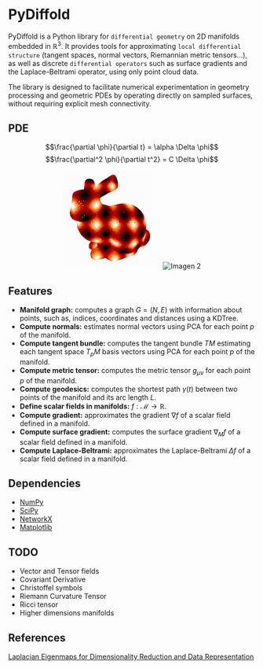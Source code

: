 # PyDiffold
PyDiffold is a Python library for `differential geometry` on 2D manifolds embedded in $\mathbb{R}^3$. It provides tools for approximating `local differential structure` (tangent spaces, normal vectors, Riemannian metric tensors...), as well as discrete `differential operators` such as surface gradients and the Laplace–Beltrami 
operator, using only point cloud data.

The library is designed to facilitate numerical experimentation in geometry processing and geometric PDEs by operating directly on sampled surfaces, 
without requiring explicit mesh connectivity.

## PDE

$$\frac{\partial \phi}{\partial t} = \alpha \Delta \phi$$
$$\frac{\partial^2 \phi}{\partial t^2} = C \Delta \phi$$

<p align="center">
  <img src="/img/heat_equation.gif" alt="Imagen 1" width="200"/>
  <img src="/img/wave_equation.gif" alt="Imagen 2" width="200"/>
</p>

## Features
* **Manifold graph:** computes a graph $G = (N,E)$ with information about points, such as, indices, coordinates and distances using a KDTree.
* **Compute normals:** estimates normal vectors using PCA for each point $p$ of the manifold.
* **Compute tangent bundle:** computes the tangent bundle $TM$ estimating each tangent space $T_pM$ basis vectors using PCA for each point $p$ of the manifold.
* **Compute metric tensor:** computes the metric tensor $g_{\mu \nu}$ for each point $p$ of the manifold.
* **Compute geodesics:** computes the shortest path $\gamma(t)$ between two points of the manifold and its arc length $L$.
* **Define scalar fields in manifolds:** $f : \mathcal{M} \rightarrow \mathbb{R}$.
* **Compute gradient:** approximates the gradient $\nabla f$ of a scalar field defined in a manifold.
* **Compute surface gradient:** computes the surface gradient $\nabla_M f$ of a scalar field defined in a manifold.
* **Compute Laplace-Beltrami:** approximates the Laplace-Beltrami $\Delta f$ of a scalar field defined in a manifold.

## Dependencies
* [NumPy](https://github.com/numpy/numpy)
* [SciPy](https://github.com/scipy/scipy)
* [NetworkX](https://github.com/networkx/networkx)
* [Matplotlib](https://github.com/matplotlib/matplotlib)

## TODO
* Vector and Tensor fields
* Covariant Derivative
* Christoffel symbols
* Riemann Curvature Tensor
* Ricci tensor
* Higher dimensions manifolds

## References
[Laplacian Eigenmaps for Dimensionality Reduction and Data Representation](https://www2.imm.dtu.dk/projects/manifold/Papers/Laplacian.pdf)